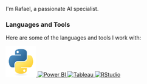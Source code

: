 

I'm Rafael, a passionate AI specialist. 
### Languages and Tools

Here are some of the languages and tools I work with:

<p align="left">
  <a href="https://www.python.org/" target="_blank" rel="noreferrer">
    <img src="https://raw.githubusercontent.com/devicons/devicon/master/icons/python/python-original.svg" alt="Python" width="80" height="80" />
  </a>
  <a href="https://powerbi.microsoft.com/" target="_blank" rel="noreferrer">
    <img src="https://cdn.worldvectorlogo.com/logos/power-bi.svg" alt="Power BI" width="80" height="80" />
  </a>
  <a href="https://www.tableau.com/" target="_blank" rel="noreferrer">
    <img src="https://cdn.worldvectorlogo.com/logos/tableau-software.svg" alt="Tableau" width="80" height="80" />
  </a>
  <a href="https://posit.co/products/rstudio/" target="_blank" rel="noreferrer">
    <img src="https://www.rstudio.com/wp-content/uploads/2014/06/RStudio-Ball.png" alt="RStudio" width="80" height="80" />
  </a>
</p>
